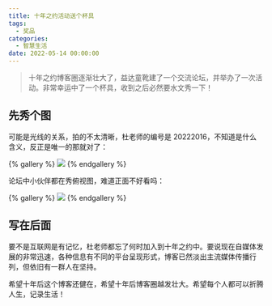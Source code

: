 ```yaml
---
title: 十年之约活动送个杯具
tags:
  - 奖品
categories:
  - 智慧生活
date: 2022-05-14 00:00:00
---
```


> 十年之约博客圈逐渐壮大了，益达童靴建了一个交流论坛，并举办了一次活动。非常幸运中了一个杯具，收到之后必然要水文秀一下！

<!-- more -->

## 先秀个图

可能是光线的关系，拍的不太清晰，杜老师的编号是 20222016，不知道是什么含义，反正是唯一的那就对了：

{% gallery %}
![](https://cdn.dusays.com/2022/05/463-1.jpg)
{% endgallery %}

论坛中小伙伴都在秀俯视图，难道正面不好看吗：

{% gallery %}
![](https://cdn.dusays.com/2022/05/463-2.jpg)
{% endgallery %}

## 写在后面

要不是互联网是有记忆，杜老师都忘了何时加入到十年之约中。要说现在自媒体发展的非常迅速，各种信息有不同的平台呈现形式，博客已然淡出主流媒体传播行列，但依旧有一群人在坚持。

希望十年后这个博客还健在，希望十年后博客圈越发壮大。希望每个人都可以折腾人生，记录生活！